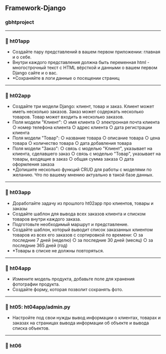 ## Framework-Django

### gbhtproject

--------------------

### 📌 ht01app

- Создайте пару представлений в вашем первом приложении: главная и о себе.
- Внутри каждого представления должна быть переменная html - многострочный текст с HTML вёрсткой и данными о вашем
первом Django сайте и о вас.
- *Сохраняйте в логи данные о посещении страниц

--------------------

### 📌 ht02app

- Создайте три модели Django: клиент, товар и заказ. Клиент может иметь несколько заказов. Заказ может содержать
несколько товаров. Товар может входить в несколько заказов.
- Поля модели "Клиент":
○ имя клиента
○ электронная почта клиента
○ номер телефона клиента
○ адрес клиента
○ дата регистрации клиента
- Поля модели "Товар":
○ название товара
○ описание товара
○ цена товара
○ количество товара
○ дата добавления товара
- Поля модели "Заказ":
○ связь с моделью "Клиент", указывает на клиента, сделавшего заказ
○ связь с моделью "Товар", указывает на товары, входящие в заказ
○ общая сумма заказа
○ дата оформления заказа
- *Допишите несколько функций CRUD для работы с моделями по желанию. Что по вашему мнению актуально в такой базе данных.

--------------------

### 📌 ht03app

- Доработайте задачу из прошлого ht02app про клиентов, товары и заказы
- Создайте шаблон для вывода всех заказов клиента и списком товаров внутри каждого заказа.
- Подготовьте необходимый маршрут и представление.
- Создайте шаблон, который выводит список заказанных клиентом товаров из всех его заказов с сортировкой по времени:
○ за последние 7 дней (неделю)
○ за последние 30 дней (месяц)
○ за последние 365 дней (год)
- *Товары в списке не должны повторяться.

--------------------

### 📌 ht04app

- Измените модель продукта, добавьте поле для хранения фотографии продукта.
- Создайте форму, которая позволит сохранять фото.

- --------------------

### 📌 ht05: ht04app/admin.py

- Настройте под свои нужды вывод информации о клиентах, товарах и заказах на страницах вывода информации об объекте
и вывода списка объектов.

--------------------

### 📌 ht06
